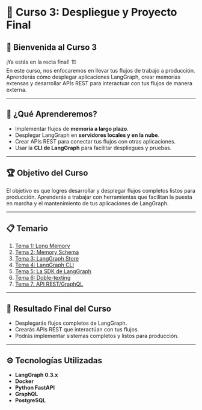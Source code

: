 # 🚀 Curso 3: Despliegue y Proyecto Final

## 👋 Bienvenida al Curso 3
¡Ya estás en la recta final! 🏗️  
En este curso, nos enfocaremos en llevar tus flujos de trabajo a producción. Aprenderás cómo desplegar aplicaciones LangGraph, crear memorias extensas y desarrollar APIs REST para interactuar con tus flujos de manera externa.  

---

## 🎯 ¿Qué Aprenderemos?
- Implementar flujos de **memoria a largo plazo**.  
- Desplegar LangGraph en **servidores locales y en la nube**.  
- Crear APIs REST para conectar tus flujos con otras aplicaciones.  
- Usar la **CLI de LangGraph** para facilitar despliegues y pruebas.  

---

## 🏆 Objetivo del Curso
El objetivo es que logres desarrollar y desplegar flujos completos listos para producción. Aprenderás a trabajar con herramientas que facilitan la puesta en marcha y el mantenimiento de tus aplicaciones de LangGraph.  

---

## 📋 Temario
1. [Tema 1: Long Memory](tema1_long_memory.md)  
2. [Tema 2: Memory Schema](tema2_memory_schema.md)  
3. [Tema 3: LangGraph Store](tema3_langgraph_store.md)  
4. [Tema 4: LangGraph CLI](tema4_langgraph_cli.md)  
5. [Tema 5: La SDK de LangGraph](tema5_langgraph_sdk.md)  
6. [Tema 6: Doble-texting](tema5_langgraph_sdk.md)  
7. [Tema 7: API REST/GraphQL](tema7_api_rest.md)  

---

## 🏁 Resultado Final del Curso
- Desplegarás flujos completos de LangGraph.  
- Crearás APIs REST que interactúan con tus flujos.  
- Podrás implementar sistemas completos y listos para producción.  

---

## ⚙️ Tecnologías Utilizadas
- **LangGraph 0.3.x**  
- **Docker**  
- **Python FastAPI**  
- **GraphQL**  
- **PostgreSQL**  
